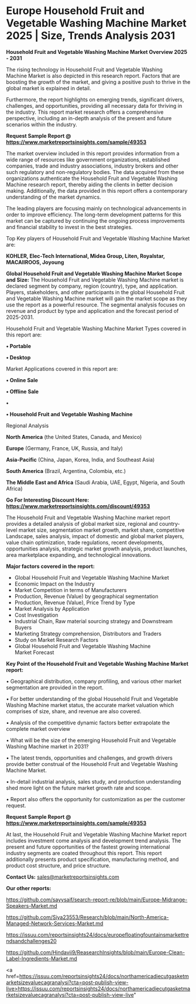 # Europe Household Fruit and Vegetable Washing Machine Market 2025 | Size, Trends Analysis 2031

<Strong> Household Fruit and Vegetable Washing Machine Market Overview 2025 - 2031</strong>

The rising technology in Household Fruit and Vegetable Washing Machine Market is also depicted in this research report. Factors that are boosting the growth of the market, and giving a positive push to thrive in the global market is explained in detail.

Furthermore, the report highlights on emerging trends, significant drivers, challenges, and opportunities, providing all necessary data for thriving in the industry. This report market research offers a comprehensive perspective, including an in-depth analysis of the present and future scenarios within the industry.

<strong>Request Sample Report @ <a href=https://www.marketreportsinsights.com/sample/49353>https://www.marketreportsinsights.com/sample/49353</a></strong>

The market overview included in this report provides information from a wide range of resources like government organizations, established companies, trade and industry associations, industry brokers and other such regulatory and non-regulatory bodies. The data acquired from these organizations authenticate the Household Fruit and Vegetable Washing Machine research report, thereby aiding the clients in better decision making. Additionally, the data provided in this report offers a contemporary understanding of the market dynamics.

The leading players are focusing mainly on technological advancements in order to improve efficiency. The long-term development patterns for this market can be captured by continuing the ongoing process improvements and financial stability to invest in the best strategies.

Top Key players of Household Fruit and Vegetable Washing Machine Market are:

<strong>KOHLER, Elec-Tech International, Midea Group, Liten, Royalstar, MACAIIROOS, Joyoung</strong>

<strong><b>Global Household Fruit and Vegetable Washing Machine Market Scope and Size:</b></strong>
The Household Fruit and Vegetable Washing Machine market is declared segment by company, region (country), type, and application. Players, stakeholders, and other participants in the global Household Fruit and Vegetable Washing Machine market will gain the market scope as they use the report as a powerful resource. The segmental analysis focuses on revenue and product by type and application and the forecast period of 2025-2031.

Household Fruit and Vegetable Washing Machine Market Types covered in this report are:

<strong>•  Portable

•  Desktop</strong>

Market Applications covered in this report are:

<strong>•  Online Sale

•  Offline Sale

•  

•  Household Fruit and Vegetable Washing Machine</strong> 

Regional Analysis

<strong>North America</strong> (the United States, Canada, and Mexico)

<strong>Europe</strong> (Germany, France, UK, Russia, and Italy)

<strong>Asia-Pacific</strong> (China, Japan, Korea, India, and Southeast Asia)

<strong>South America</strong> (Brazil, Argentina, Colombia, etc.)

<strong>The Middle East and Africa</strong> (Saudi Arabia, UAE, Egypt, Nigeria, and South Africa)

<strong>Go For Interesting Discount Here: <a href=https://www.marketreportsinsights.com/discount/49353>https://www.marketreportsinsights.com/discount/49353</a></strong>

The Household Fruit and Vegetable Washing Machine market report provides a detailed analysis of global market size, regional and country-level market size, segmentation market growth, market share, competitive Landscape, sales analysis, impact of domestic and global market players, value chain optimization, trade regulations, recent developments, opportunities analysis, strategic market growth analysis, product launches, area marketplace expanding, and technological innovations.

<strong><b>Major factors covered in the report:</b></strong>
<ul>
  <li>Global Household Fruit and Vegetable Washing Machine Market </li>
  <li>Economic Impact on the Industry</li>
  <li>Market Competition in terms of Manufacturers</li>
  <li>Production, Revenue (Value) by geographical segmentation</li>
  <li>Production, Revenue (Value), Price Trend by Type</li>
  <li>Market Analysis by Application</li>
  <li>Cost Investigation</li>
  <li>Industrial Chain, Raw material sourcing strategy and Downstream Buyers</li>
  <li>Marketing Strategy comprehension, Distributors and Traders</li>
  <li>Study on Market Research Factors</li>
  <li>Global Household Fruit and Vegetable Washing Machine Market Forecast</li>
</ul>

<strong><b>Key Point of the Household Fruit and Vegetable Washing Machine Market report:</b></strong>

• Geographical distribution, company profiling, and various other market segmentation are provided in the report.

• For better understanding of the global Household Fruit and Vegetable Washing Machine market status, the accurate market valuation which comprises of size, share, and revenue are also covered.

• Analysis of the competitive dynamic factors better extrapolate the complete market overview

• What will be the size of the emerging Household Fruit and Vegetable Washing Machine market in 2031?

• The latest trends, opportunities and challenges, and growth drivers provide better construal of the Household Fruit and Vegetable Washing Machine Market.

• In-detail industrial analysis, sales study, and production understanding shed more light on the future market growth rate and scope.

• Report also offers the opportunity for customization as per the customer request.

<strong>Request Sample Report @ <a href=https://www.marketreportsinsights.com/sample/49353>https://www.marketreportsinsights.com/sample/49353</a></strong>

At last, the Household Fruit and Vegetable Washing Machine Market report includes investment come analysis and development trend analysis. The present and future opportunities of the fastest growing international industry segments are coated throughout this report. This report additionally presents product specification, manufacturing method, and product cost structure, and price structure.

<strong>Contact Us:</strong>
sales@marketreportsinsights.com

<strong>Our other reports:</strong>

<a href=https://github.com/sayysaif/search-report-re/blob/main/Europe-Midrange-Speakers-Market.md>https://github.com/sayysaif/search-report-re/blob/main/Europe-Midrange-Speakers-Market.md</a>

<a href=https://github.com/Siya23553/Research/blob/main/North-America-Managed-Network-Services-Market.md>https://github.com/Siya23553/Research/blob/main/North-America-Managed-Network-Services-Market.md</a>

<a href=https://issuu.com/reportsinsights24/docs/europefloatingfountainsmarkettrendsandchallenges20>https://issuu.com/reportsinsights24/docs/europefloatingfountainsmarkettrendsandchallenges20</a>

<a href=https://github.com/Hindavii9/ReasearchInsights/blob/main/Europe-Clean-Label-Ingredients-Market.md>https://github.com/Hindavii9/ReasearchInsights/blob/main/Europe-Clean-Label-Ingredients-Market.md</a>

<a href=https://issuu.com/reportsinsights24/docs/northamericadiecutgasketmarketsizevaluecagranalysi?cta=post-publish-view-live>https://issuu.com/reportsinsights24/docs/northamericadiecutgasketmarketsizevaluecagranalysi?cta=post-publish-view-live</a>"
